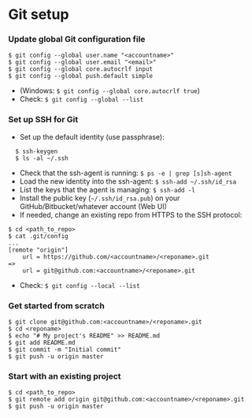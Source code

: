 # Git setup

### Update global Git configuration file
```
$ git config --global user.name "<accountname>"
$ git config --global user.email "<email>"
$ git config --global core.autocrlf input
$ git config --global push.default simple
```
* (Windows: `$ git config --global core.autocrlf true`)
* Check: `$ git config --global --list`

### Set up SSH for Git
* Set up the default identity (use passphrase):
```
  $ ssh-keygen
  $ ls -al ~/.ssh
```
* Check that the ssh-agent is running: `$ ps -e | grep [s]sh-agent`
* Load the new identity into the ssh-agent: `$ ssh-add ~/.ssh/id_rsa`
* List the keys that the agent is managing: `$ ssh-add -l`
* Install the public key (`~/.ssh/id_rsa.pub`) on your GitHub/Bitbucket/whatever account (Web UI)
* If needed, change an existing repo from HTTPS to the SSH protocol:
```
$ cd <path_to_repo>
$ cat .git/config
...
[remote "origin"]
	url = https://github.com/<accountname>/<reponame>.git
=>
	url = git@github.com:<accountname>/<reponame>.git
```
* Check: `$ git config --local --list`

### Get started from scratch
```
$ git clone git@github.com:<accountname>/<reponame>.git
$ cd <reponame>
$ echo "# My project's README" >> README.md
$ git add README.md
$ git commit -m "Initial commit"
$ git push -u origin master
```

### Start with an existing project
```
$ cd <path_to_repo>
$ git remote add origin git@github.com:<accountname>/<reponame>.git
$ git push -u origin master
```
